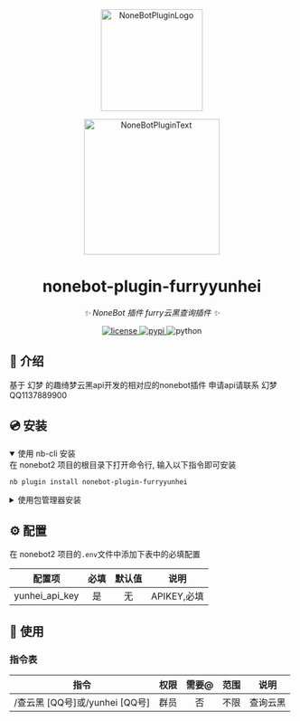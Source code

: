 <div align="center">
  <a href="https://v2.nonebot.dev/store"><img src="https://github.com/A-kirami/nonebot-plugin-template/blob/resources/nbp_logo.png" width="180" height="180" alt="NoneBotPluginLogo"></a>
  <br>
  <p><img src="https://github.com/A-kirami/nonebot-plugin-template/blob/resources/NoneBotPlugin.svg" width="240" alt="NoneBotPluginText"></p>
</div>

<div align="center">

# nonebot-plugin-furryyunhei

_✨ NoneBot 插件 furry云黑查询插件 ✨_


<a href="./LICENSE">
    <img src="https://img.shields.io/github/license/mofan0423/nonebot-plugin-furryyunhei.svg" alt="license">
</a>
<a href="https://pypi.python.org/pypi/nonebot-plugin-furryyunhei">
    <img src="https://img.shields.io/pypi/v/nonebot-plugin-furryyunhei.svg" alt="pypi">
</a>
<img src="https://img.shields.io/badge/python-3.9+-blue.svg" alt="python">

</div>


## 📖 介绍

基于 幻梦 的趣绮梦云黑api开发的相对应的nonebot插件
申请api请联系 幻梦QQ1137889900

## 💿 安装

<details open>
<summary>使用 nb-cli 安装</summary>
在 nonebot2 项目的根目录下打开命令行, 输入以下指令即可安装

    nb plugin install nonebot-plugin-furryyunhei

</details>

<details>
<summary>使用包管理器安装</summary>
在 nonebot2 项目的插件目录下, 打开命令行, 根据你使用的包管理器, 输入相应的安装命令

<details>
<summary>pip</summary>

    pip install nonebot-plugin-furryyunhei
</details>
<details>
<summary>pdm</summary>

    pdm add nonebot-plugin-furryyunhei
</details>
<details>
<summary>poetry</summary>

    poetry add nonebot-plugin-furryyunhei
</details>
<details>
<summary>conda</summary>

    conda install nonebot-plugin-furryyunhei
</details>

打开 nonebot2 项目根目录下的 `pyproject.toml` 文件, 在 `[tool.nonebot]` 部分追加写入

    plugins = ["nonebot_plugin_furryyunhei"]

</details>

## ⚙️ 配置

在 nonebot2 项目的`.env`文件中添加下表中的必填配置

| 配置项 | 必填 | 默认值 | 说明 |
|:-----:|:----:|:----:|:----:|
| yunhei_api_key | 是 | 无 | APIKEY,必填 |

## 🎉 使用
### 指令表
| 指令 | 权限 | 需要@ | 范围 | 说明 |
|:-----:|:----:|:----:|:----:|:----:|
| /查云黑 [QQ号]或/yunhei [QQ号] | 群员 | 否 | 不限 | 查询云黑 |
